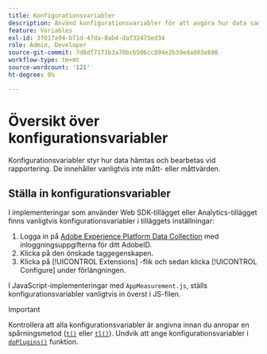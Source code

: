 ```yaml
---
title: Konfigurationsvariabler
description: Använd konfigurationsvariabler för att avgöra hur data samlas in.
feature: Variables
exl-id: 3f017a94-b71d-47da-8ab4-daf32475ed34
role: Admin, Developer
source-git-commit: 7d8df7173b3a78bcb506cc894e2b3deda003e696
workflow-type: tm+mt
source-wordcount: '121'
ht-degree: 0%

---
```


# Översikt över konfigurationsvariabler

Konfigurationsvariabler styr hur data hämtas och bearbetas vid rapportering. De innehåller vanligtvis inte mått- eller måttvärden.

## Ställa in konfigurationsvariabler

I implementeringar som använder Web SDK-tillägget eller Analytics-tillägget finns vanligtvis konfigurationsvariabler i tilläggets inställningar:

1. Logga in på [Adobe Experience Platform Data Collection](https://experience.adobe.com/data-collection) med inloggningsuppgifterna för ditt AdobeID.
1. Klicka på den önskade taggegenskapen.
1. Klicka på [!UICONTROL Extensions] -flik och sedan klicka [!UICONTROL Configure] under förlängningen.

I JavaScript-implementeringar med `AppMeasurement.js`, ställs konfigurationsvariabler vanligtvis in överst i JS-filen.

>[!IMPORTANT]
>
>Kontrollera att alla konfigurationsvariabler är angivna innan du anropar en spårningsmetod ([`t()`](../functions/t-method.md) eller [`tl()`](../functions/tl-method.md)). Undvik att ange konfigurationsvariabler i [`doPlugins()`](../functions/doplugins.md) funktion.
